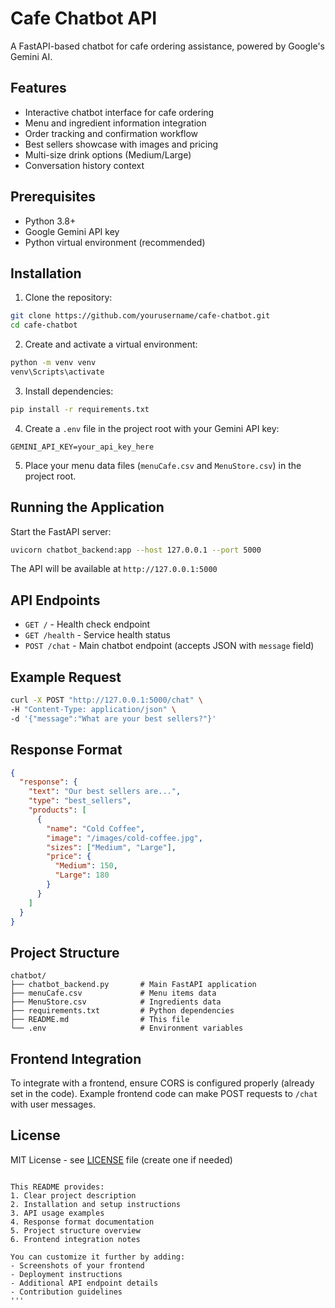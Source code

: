 # Cafe Chatbot API

A FastAPI-based chatbot for cafe ordering assistance, powered by Google's Gemini AI.

## Features

- Interactive chatbot interface for cafe ordering
- Menu and ingredient information integration
- Order tracking and confirmation workflow
- Best sellers showcase with images and pricing
- Multi-size drink options (Medium/Large)
- Conversation history context

## Prerequisites

- Python 3.8+
- Google Gemini API key
- Python virtual environment (recommended)

## Installation

1. Clone the repository:
```bash
git clone https://github.com/yourusername/cafe-chatbot.git
cd cafe-chatbot
```

2. Create and activate a virtual environment:
```bash
python -m venv venv
venv\Scripts\activate
```

3. Install dependencies:
```bash
pip install -r requirements.txt
```

4. Create a `.env` file in the project root with your Gemini API key:
```env
GEMINI_API_KEY=your_api_key_here
```

5. Place your menu data files (`menuCafe.csv` and `MenuStore.csv`) in the project root.

## Running the Application

Start the FastAPI server:
```bash
uvicorn chatbot_backend:app --host 127.0.0.1 --port 5000
```

The API will be available at `http://127.0.0.1:5000`

## API Endpoints

- `GET /` - Health check endpoint
- `GET /health` - Service health status
- `POST /chat` - Main chatbot endpoint (accepts JSON with `message` field)

## Example Request

```bash
curl -X POST "http://127.0.0.1:5000/chat" \
-H "Content-Type: application/json" \
-d '{"message":"What are your best sellers?"}'
```

## Response Format

```json
{
  "response": {
    "text": "Our best sellers are...",
    "type": "best_sellers",
    "products": [
      {
        "name": "Cold Coffee",
        "image": "/images/cold-coffee.jpg",
        "sizes": ["Medium", "Large"],
        "price": {
          "Medium": 150,
          "Large": 180
        }
      }
    ]
  }
}
```

## Project Structure

```
chatbot/
├── chatbot_backend.py       # Main FastAPI application
├── menuCafe.csv             # Menu items data
├── MenuStore.csv            # Ingredients data
├── requirements.txt         # Python dependencies
├── README.md                # This file
└── .env                     # Environment variables
```

## Frontend Integration

To integrate with a frontend, ensure CORS is configured properly (already set in the code). Example frontend code can make POST requests to `/chat` with user messages.

## License

MIT License - see [LICENSE](LICENSE) file (create one if needed)
```

This README provides:
1. Clear project description
2. Installation and setup instructions
3. API usage examples
4. Response format documentation
5. Project structure overview
6. Frontend integration notes

You can customize it further by adding:
- Screenshots of your frontend
- Deployment instructions
- Additional API endpoint details
- Contribution guidelines
'''
